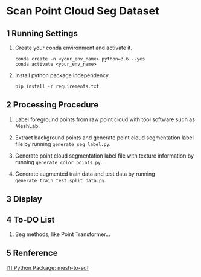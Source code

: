 # Scan Point Cloud Seg Dataset

## 1 Running Settings

1. Create your conda environment and activate it.

    ```Shell
    conda create -n <your_env_name> python=3.6 --yes
    conda activate <your_env_name>
    ```

2. Install python package independency.

    ```Shell
    pip install -r requirements.txt
    ```

## 2 Processing Procedure

1. Label foreground points from raw point cloud with tool software such as MeshLab.

2. Extract background points and generate point cloud segmentation label file by running `generate_seg_label.py`.

3. Generate point cloud segmentation label file with texture information by running `generate_color_points.py`.

4. Generate augmented train data and test data by running `generate_train_test_split_data.py`.

## 3 Display

## 4 To-DO List

1. Seg methods, like Point Transformer...

## 5 Renference

[[1] Python Package: mesh-to-sdf](https://github.com/marian42/mesh_to_sdf)
